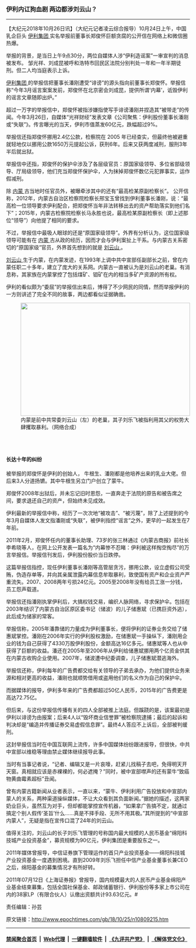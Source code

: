 ### 伊利内讧狗血剧 两边都涉刘云山？
------------------------

<p>
 【大纪元2018年10月26日讯】（大纪元记者凌云综合报导）10月24日上午，中国乳企巨头
 <a href="http://www.epochtimes.com/gb/tag/%E4%BC%8A%E5%88%A9%E9%9B%86%E5%9B%A2.html">
  伊利集团
 </a>
 实名举报前董事长郑俊怀巨额贪腐的公开信在网络上和微信圈热爆。
</p>
<p>
 举报的背景，是当日上午9点30分，两位自媒体人涉“伊利造谣案”一审宣判的消息被发布。 邹光祥、刘成昆被呼和浩特市回民区法院分别判处一年和一年半期徒刑。但二人均当庭表示上诉。
</p>
<p>
 <a href="http://www.epochtimes.com/gb/tag/%E4%BC%8A%E5%88%A9%E9%9B%86%E5%9B%A2.html">
  伊利集团
 </a>
 的举报信把董事长潘刚遭受“诽谤”的源头指向前董事长郑俊怀。举报信称“今年3月谣言案案发前，郑俊怀在北京密会刘成昆，提供所谓‘内幕’，诋毁伊利的谣言文章随即出炉。”
</p>
<p>
 超过一万字的举报信中，郑俊怀被指涉嫌指使写手诽谤潘刚并捏造其“被带走”的传闻。今年3月26日，自媒体“光祥财经”发表文章《公司聚焦：伊利股份董事长潘刚或“失联”》。传言曝光的当天，伊利市值蒸发60亿元，跌幅超过9%。
</p>
<p>
 举报信还指郑俊怀挪用2.4亿公款，检察院在 2005 年已经查实，但最终他被避重就轻地仅以挪用公款1650万元提起公诉，获刑6年。后来又获两度减刑，服刑3年半后就出狱。
</p>
<p>
 举报信中还指，郑俊怀的保护伞涉及了各层级官员：原国家级领导、多位省部级领导、厅局级领导，他们充当郑俊怀保护伞，人为抹掉郑俊怀数亿元犯罪事实，运作假减刑。
</p>
<p>
 除
 <a href="http://www.epochtimes.com/gb/tag/%E5%86%85%E8%92%99.html">
  内蒙
 </a>
 古当地时任官员外，被曝牵涉其中的还有“最高检某原副检察长”。 公开信称，2012年，内蒙古自治区检察院检察长邢宝玉曾找到伊利董事长潘刚，说：“最高检一位领导要求伊利配合，把郑俊怀当年非法转移出去的资产帮助落实到他们名下”；2015年，内蒙古检察院检察长马永胜也说，最高检某原副检察长（即上述那位“领导”）向他提了相同的要求。
 <span class="Apple-converted-space">
 </span>
</p>
<p>
 不过，举报信中最吸人眼球的还是“原国家级领导”。外界有分析认为，这位国家级领导可能有在
 <a href="http://www.epochtimes.com/gb/tag/%E5%86%85%E8%92%99.html">
  内蒙
 </a>
 古从政的经历，因而才会与伊利案扯上干系。与内蒙古关系密切的“原国家级”官员，外界首先想到的就是
 <a href="http://www.epochtimes.com/gb/tag/%E5%88%98%E4%BA%91%E5%B1%B1.html">
  刘云山
 </a>
 。
</p>
<p>
 <a href="http://www.epochtimes.com/gb/tag/%E5%88%98%E4%BA%91%E5%B1%B1.html">
  刘云山
 </a>
 生于内蒙，在内蒙发迹，在1993年上调中共中宣部任副部长之前，曾在内蒙任职二十多年，建立了庞大的关系网。内蒙古一直被认为是刘云山的老巢。有消息称，其家族在内蒙掌控了包括煤矿、钼矿在内的相当多矿产资源的所有权。
</p>
<p>
 伊利的看似颇为“委屈”的举报信出来后，博得了不少网民的同情，然而举报伊利的一方则讲述了完全不同的故事，两边都看似证据确凿。
</p>
<figure class="wp-caption aligncenter" id="attachment_10809251" style="width: 464px">
 <a href="http://i.epochtimes.com/assets/uploads/2018/10/20160923075610808.jpg">
  <img alt="" class=" wp-image-10809251" height="309" src="http://i.epochtimes.com/assets/uploads/2018/10/20160923075610808-600x400.jpg" width="464"/>
 </a>
 <br/><figcaption class="wp-caption-text">
  内蒙是前中共常委刘云山（左）的老巢，其子刘乐飞被指利用其父的权势大肆攫取暴利。（网络合成）
 </figcaption><br/>
</figure><br/>
<h4>
 长达十年的纠纷
</h4>
<p>
 被举报的郑俊怀是伊利的创始人， 牛根生、潘刚都是他培养出来的乳业大佬。但后来3人分道扬镳。其中牛根生另立门户创立了蒙牛。
</p>
<p>
 郑俊怀2008年出狱后，并未忘记旧时恩怨，一直奔走于法院的原告和被告席之间，要求退还自己的资产，但始终未见成效。
</p>
<p>
 伊利最新的举报信中称，经历了一次次地“被攻击”、“被污蔑”，除了上述提到的今年3月自媒体人发文指潘刚或“失联”，被伊利指控“谣言”之外，更早的一起发生在7年前。
</p>
<p>
 2011年2月，郑俊怀任内的董事长助理、73岁的张三林通过《内蒙古商报》前社长李希晓等人，在网上公开发表一篇名为“内幕惨不忍睹：伊利被这样掏空掏尽”的万言举报信。举报信刊发后，伊利股份股价当日跌停。
</p>
<p>
 这篇举报信指控，现任伊利董事长潘刚等高管层贪污，挪用公款，设立虚假公司受贿，伪造存单等，并向其亲属泄露内幕信息牟取暴利，致使国有资产和企业资产严重流失。2007、2008两年亏损24亿元。2005至2008年没有给员工涨一分钱，员工怨声载道。
</p>
<p>
 举报信还指潘刚执掌伊利后，大搞权钱交易，编织人脉网络，寻求保护伞。包括在2003年结识了内蒙古自治区原区委书记（储波）的儿子储惠斌（已携巨资外逃），此后成为储家的常客。
 <span class="Apple-converted-space">
 </span>
</p>
<p>
 举报信称，2005年潘靠储的力量成为伊利董事长，便将伊利的证券业务交给了储惠斌掌控。潘刚在2006年实行的伊利股权激励，在储惠斌一手操纵下，潘刚用企业的钱为自己获得了4330万股伊利股份，金额高达16亿多元。储惠斌等人也从中获得了巨额的收益。潘还在2005年至2006年从伊利给储惠斌挪用两个亿资金供其在内蒙古收购企业使用。2007年，储波遭中纪委调查，儿子储惠斌潜逃海外。
</p>
<p>
 举报信还称，伊利每年的广告费都交给有关领导的子弟去承办，为他们提供业务来源和相对更高的收益，潘刚也就顺势借用或盗用他们的名义作为自己的保护伞。
</p>
<p>
 而据媒体的报导，伊利多年来的广告费都超过50亿人民币，2015年的广告费更是高达72.75亿。
</p>
<p>
 但后来，与这份举报信传播有关的四人全部被推上法庭。但蹊跷的是，该案最初是伊利以诽谤为由报案；后来4人以“毁坏商业信誉罪”被检察院逮捕；最后的起诉和判决却是“编造并传播证券交易虚假信息罪”。最终4人答应不上诉后，全部被判缓刑。
</p>
<p>
 这封举报信当时在中国互联网上流传，许多中国媒体纷纷跟进报导，但很快，中共中宣部以维稳等理由禁止媒体继续报导此事。
</p>
<p>
 当时有当事记者说，“记者、编辑又是一片哀嚎，赶紧儿找稿子去吧，免得明天开天窗。真相就应该是赤裸裸的，何必遮掩？”同时，被中宣部噤声的还有蒙牛“致癌物黄曲霉素超标”丑闻。
</p>
<p>
 曾有内蒙古籍新闻从业者表示，一直以来，“蒙牛、伊利利用广告投放和中宣部内蒙人的关系，两种渠道操纵媒体，不让大众看到其负面新闻。”据她的描述，这两家奶业巨头，虽然互为对手，但却都能掌控宣传机器，“如果拿广告搞不定，就通过搞定个别人假传‘圣旨’什么……真是不择手段、无所不用其极。”其所提到的“中宣部内蒙人”，无疑是指在宣传口混了24年的刘云山。
</p>
<p>
 值得关注的，刘云山的长子刘乐飞管理的号称国内最大规模的人民币基金“绵阳科技城产业投资基金”，募资规模为90亿元，伊利集团是重要股东之一。
 <span class="Apple-converted-space">
 </span>
</p>
<p>
 2011年媒体曾报导，中信证券旗下管理运作的首只产业投资基金——绵阳科技城产业投资基金一度遇到困境。直到2009年刘乐飞担任中信产业基金董事长兼CEO之后，绵阳基金的募集情况才有所好转。
</p>
<p>
 2011年07月12日《上海证券报》曾报导，国内规模最大的人民币产业基金绵阳产业基金结束募集，包括全国社保基金、邮政储蓄银行、伊利股份等多家上市公司在内的38家LP（有限合伙人）认缴出资额共计93.63亿元。#
</p>
<p>
 责任编辑：孙芸
</p>

原文链接：http://www.epochtimes.com/gb/18/10/25/n10809215.htm


------------------------
#### [禁闻聚合首页](https://github.com/gfw-breaker/banned-news/blob/master/README.md) &nbsp;|&nbsp; [Web代理](https://github.com/gfw-breaker/open-proxy/blob/master/README.md) &nbsp;|&nbsp; [一键翻墙软件](https://github.com/gfw-breaker/nogfw/blob/master/README.md) &nbsp;|&nbsp; [《九评共产党》](https://github.com/gfw-breaker/9ping.md/blob/master/README.md#九评之一评共产党是什么) &nbsp;|&nbsp; [《解体党文化》](https://github.com/gfw-breaker/jtdwh.md/blob/master/README.md#绪论)